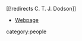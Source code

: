 [[!redirects C. T. J. Dodson]]
* [Webpage](http://www.maths.manchester.ac.uk/~kd/homepage/dodson.html)

category:people